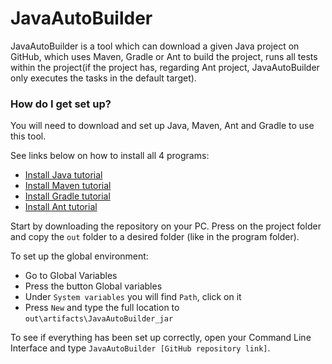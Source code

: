 # JavaAutoBuilder #

JavaAutoBuilder is a tool which can download a given Java project on GitHub, 
which uses Maven, Gradle or Ant to build the project, runs all tests within the project(if the project
has, regarding Ant project, JavaAutoBuilder only executes the tasks in the default target).

### How do I get set up? ###

You will need to download and set up Java, Maven, Ant and Gradle to use this tool.

See links below on how to install all 4 programs:

* [Install Java tutorial](https://www.youtube.com/watch?v=Uz13RXDpvDM)
* [Install Maven tutorial](https://www.youtube.com/watch?v=RfCWg5ay5B0&t)
* [Install Gradle tutorial](https://www.youtube.com/watch?v=C55i2OHKYMc)
* [Install Ant tutorial](https://www.youtube.com/watch?v=7z2yXY57jxY)

Start by downloading the repository on your PC. Press on the project folder and copy
the ```out``` folder to a desired folder (like in the program folder).

To set up the global environment:
* Go to Global Variables
* Press the button Global variables 
* Under ```System variables``` you will find ```Path```, click on it
* Press ```New``` and type the full location to ```out\artifacts\JavaAutoBuilder_jar```

To see if everything has been set up correctly, open your Command Line Interface and type 
```JavaAutoBuilder [GitHub repository link]```.
